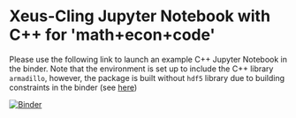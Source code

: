 # Xeus-Cling Jupyter Notebook with C++ for 'math+econ+code'

Please use the following link to launch an example C++ Jupyter Notebook in the binder. Note that the environment is set up to include the C++ library `armadillo`, however, the package is built without `hdf5` library due to building constraints in the binder (see [here](https://stackoverflow.com/questions/70801835/how-can-i-include-openblas-and-lapack-manually-in-xeus-cling-binder))

[![Binder](https://mybinder.org/badge_logo.svg)](https://mybinder.org/v2/gh/AntonioDaSilva/xeus-cling/HEAD?labpath=jupyter_armadillo.ipynb)

